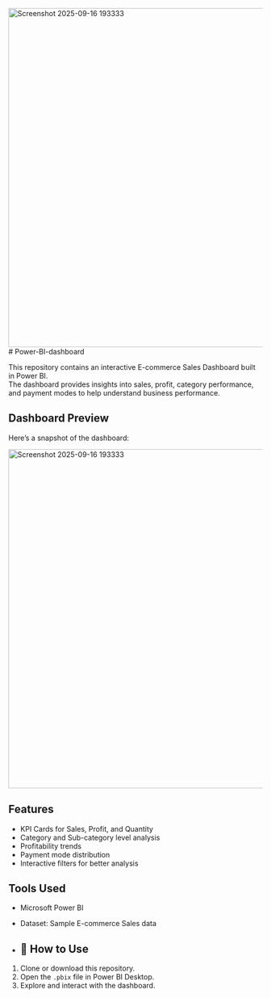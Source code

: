 <img width="1187" height="672" alt="Screenshot 2025-09-16 193333" src="https://github.com/user-attachments/assets/1df95072-1e46-41bf-98bb-f4dc3ae410c9" /># Power-BI-dashboard

This repository contains an interactive E-commerce Sales Dashboard built in Power BI.  
The dashboard provides insights into sales, profit, category performance, and payment modes to help understand business performance. 

## Dashboard Preview
Here’s a snapshot of the dashboard:


<img width="1187" height="672" alt="Screenshot 2025-09-16 193333" src="https://github.com/user-attachments/assets/51bcbd61-2a61-4e79-960b-c3e7ba3a7373" />

##  Features
- KPI Cards for Sales, Profit, and Quantity
- Category and Sub-category level analysis
- Profitability trends
- Payment mode distribution
- Interactive filters for better analysis

##  Tools Used
- Microsoft Power BI
- Dataset: Sample E-commerce Sales data

- ## 📝 How to Use
1. Clone or download this repository.  
2. Open the `.pbix` file in Power BI Desktop.  
3. Explore and interact with the dashboard.

